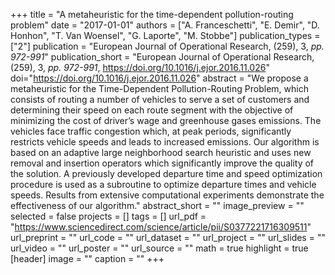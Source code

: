 +++
title = "A metaheuristic for the time-dependent pollution-routing problem"
date = "2017-01-01"
authors = ["A. Franceschetti", "E. Demir", "D. Honhon", "T. Van Woensel", "G. Laporte", "M. Stobbe"]
publication_types = ["2"]
publication = "European Journal of Operational Research, (259), 3, _pp. 972-991_"
publication_short = "European Journal of Operational Research, (259), 3, _pp. 972-991_, https://doi.org/10.1016/j.ejor.2016.11.026"
doi="https://doi.org/10.1016/j.ejor.2016.11.026"
abstract = "We propose a metaheuristic for the Time-Dependent Pollution-Routing Problem, which consists of routing a number of vehicles to serve a set of customers and determining their speed on each route segment with the objective of minimizing the cost of driver’s wage and greenhouse gases emissions. The vehicles face traffic congestion which, at peak periods, significantly restricts vehicle speeds and leads to increased emissions. Our algorithm is based on an adaptive large neighborhood search heuristic and uses new removal and insertion operators which significantly improve the quality of the solution. A previously developed departure time and speed optimization procedure is used as a subroutine to optimize departure times and vehicle speeds. Results from extensive computational experiments demonstrate the effectiveness of our algorithm."
abstract_short = ""
image_preview = ""
selected = false
projects = []
tags = []
url_pdf = "https://www.sciencedirect.com/science/article/pii/S0377221716309511"
url_preprint = ""
url_code = ""
url_dataset = ""
url_project = ""
url_slides = ""
url_video = ""
url_poster = ""
url_source = ""
math = true
highlight = true
[header]
image = ""
caption = ""
+++
